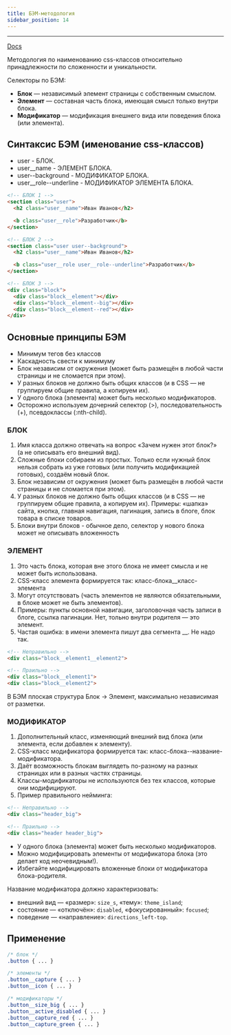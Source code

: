 ```yaml
---
title: БЭМ-методология
sidebar_position: 14
---
```


---

[Docs](https://ru.bem.info/methodology/)

Методология по наименованию css-классов относительно принадлежности по сложенности и уникальности.

Селекторы по БЭМ:

- **Блок** — независимый элемент страницы с собственным смыслом.
- **Элемент** — составная часть блока, имеющая смысл только внутри блока.
- **Модификатор** — модификация внешнего вида или поведения блока (или элемента).

## Синтаксис БЭМ (именование css-классов)

- user - БЛОК.
- user__name - ЭЛЕМЕНТ БЛОКА.
- user--background - МОДИФИКАТОР БЛОКА.
- user__role--underline - МОДИФИКАТОР ЭЛЕМЕНТА БЛОКА.

```html
<!-- БЛОК 1 -->
<section class="user">
  <h2 class="user__name">Иван Иванов</h2>

  <b class="user__role">Разработчик</b>
</section>

<!-- БЛОК 2 -->
<section class="user user--background">
  <h2 class="user__name">Иван Иванов</h2>

  <b class="user__role user__role--underline">Разработчик</b>
</section>

<!-- БЛОК 3 -->
<div class="block">
  <div class="block__element"></div>
  <div class="block__element--big"></div>
  <div class="block__element--red"></div>
</div>
```

## Основные принципы БЭМ

- Минимум тегов без классов
- Каскадность свести к минимуму
- Блок независим от окружения (может быть размещён в любой части страницы и не сломается при этом).
- У разных блоков не должно быть общих классов (и в CSS — не группируем общие правила, а копируем их).
- У одного блока (элемента) может быть несколько модификаторов.
- Осторожно используем дочерний селектор (>), последовательность (+), псевдоклассы (:nth-child).

### БЛОК

1. Имя класса должно отвечать на вопрос «Зачем нужен этот блок?» (а не описывать его внешний вид).
2. Сложные блоки собираем из простых. Только если нужный блок нельзя собрать из уже готовых (или получить модификацией готовых), создаём новый блок.
3. Блок независим от окружения (может быть размещён в любой части страницы и не сломается при этом).
4. У разных блоков не должно быть общих классов (и в CSS — не группируем общие правила, а копируем их). Примеры: «шапка» сайта, кнопка, главная навигация, пагинация, запись в блоге, блок товара в списке товаров.
5. Блоки внутри блоков - обычное дело, селектор у нового блока может не описывать вложенность

### ЭЛЕМЕНТ

1. Это часть блока, которая вне этого блока не имеет смысла и не может быть использована.
2. CSS-класс элемента формируется так: класс-блока__класс-элемента
3. Могут отсутствовать (часть элементов не являются обязательными, в блоке может не быть элементов).
4. Примеры: пункты основной навигации, заголовочная часть записи в блоге, ссылка пагинации. Нет, тольно внутри родителя — это элемент.
5. Частая ошибка: в имени элемента пишут два сегмента __. Не надо так.

```html
<!-- Неправильно -->
<div class="block__element1__element2"> 

<!-- Праильно -->
<div class="block__element1"> 
<div class="block__element2"> 
```

В БЭМ плоская структура Блок → Элемент, максимально независимая от разметки.

### МОДИФИКАТОР

1. Дополнительный класс, изменяющий внешний вид блока (или элемента, если добавлен к элементу).
2. CSS-класс модификатора формируется так: класс-блока--название-модификатора.
3. Даёт возможность блокам выглядеть по-разному на разных страницах или в разных частях страницы.
4. Классы-модификаторы не используются без тех классов, которые они модифицируют.
5. Пример правильного нейминга:

```html
<!-- Неправильно -->
<div class="header_big"> 

<!-- Праильно -->
<div class="header header_big">
```

- У одного блока (элемента) может быть несколько модификаторов.
- Можно модифицировать элементы от модификатора блока (это делает код неочевидным!).
- Избегайте модифицировать вложенные блоки от модификатора блока-родителя.

Название модификатора должно характеризовать:

- внешний вид — «размер»: ```size_s```, «тему»: ```theme_island```;
- состояние — «отключён»: ```disabled```, «фокусированный»: ```focused```;
- поведение — «направление»: ```directions_left-top```.

## Применение

```css
/* блок */
.button { ... }

/* элементы */
.button__capture { ... }
.button__icon { ... }

/* модификаторы */
.button__size_big { ... }
.button__active_disabled { ... }
.button__capture_red { ... }
.button__capture_green { ... } 
```
